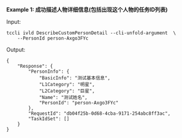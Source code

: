 **Example 1: 成功描述人物详细信息(包括出现这个人物的任务ID列表)**



Input: 

```
tccli ivld DescribeCustomPersonDetail --cli-unfold-argument  \
    --PersonId person-Axgo3FYc
```

Output: 
```
{
    "Response": {
        "PersonInfo": {
            "BasicInfo": "测试基本信息",
            "L1Category": "明星",
            "L2Category": "巨星",
            "Name": "测试姓名",
            "PersonId": "person-Axgo3FYc"
        },
        "RequestId": "db04f25b-0d68-4cba-9171-254abc8ff3ac",
        "TaskIdSet": []
    }
}
```

